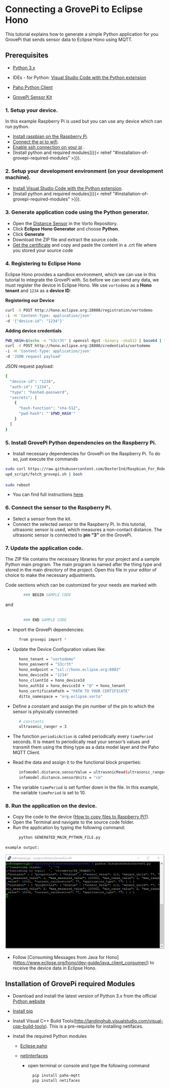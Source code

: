 # Connecting a GrovePi to Eclipse Hono

This tutorial explains how to generate a simple Python application for you GrovePi that sends sensor data to Eclipse Hono using MQTT.


## Prerequisites

*   [Python 3.x](https://www.python.org/)
    
*   IDEs - for Python: [Visual Studio Code with the Python extension](https://code.visualstudio.com/docs/languages/python)
    
*   [Paho Python Client](https://eclipse.org/paho/clients/python/)
    
*   [GrovePi Sensor Kit](https://www.dexterindustries.com/grovepi/)
    


### 1.  Setup your device.
In this example Raspberry Pi is used but you can use any device which can run python.

- [Install raspbian on the Raspberry Pi](https://www.raspberrypi.org/learning/software-guide/).
- [Connect the pi to wifi](https://www.raspberrypi.org/learning/software-guide/wifi/).
- [Enable ssh connection on your pi](https://www.raspberrypi.org/documentation/remote-access/ssh/) .
- [Install python and required modules]({{< relref "#installation-of-grovepi-required-modules" >}}).

        
### 2. Setup your development environment (on your development machine).

- [Install Visual Studio Code with the Python extension](https://code.visualstudio.com/docs/languages/python).
- [Install python and required modules]({{< relref "#installation-of-grovepi-required-modules" >}}).
        
### 3.  Generate application code using the Python generator.
    
- Open the [Distance Sensor](http://vorto.eclipse.org/#/details/org.eclipse.vorto.tutorial/DistanceSensor/1.0.0) in the Vorto Repository.
- Click **Eclipse Hono Generator** and choose **Python**.
- Click **Generate**
- Download the ZIP file and extract the source code.
- [Get the certificate](https://letsencrypt.org/certs/lets-encrypt-x3-cross-signed.pem.txt) and copy and paste the content in a .crt file where you stored your source code

### 4. Registering to Eclipse Hono
Eclipse Hono provides a sandbox environment, which we can use in this tutorial to integrate the GrovePi with. So before we can send any data, we must register the device in Eclipse Hono. We use ```vortodemo``` as a **Hono tenant** and ```1234``` as a **device ID**:

**Registering our Device**

```sh
curl -X POST http://hono.eclipse.org:28080/registration/vortodemo
-i -H 'Content-Type: application/json'
-d '{"device-id": "1234"}'
```

**Adding device credentials**

```sh
PWD_HASH=$(echo -n "S3cr3t" | openssl dgst -binary -sha512 | base64 | tr -d '\n') 
curl -X POST http://hono.eclipse.org:28080/credentials/vortodemo
-i -H 'Content-Type: application/json'
-d 'JSON request payload' 
```

JSON request payload:
```sh
{
  "device-id": "1234",
  "auth-id": "1234",
  "type": "hashed-password",
  "secrets": [
    {
      "hash-function": "sha-512",
      "pwd-hash": "'$PWD_HASH'"
    }
  ]
}
```

        
### 5.  Install GrovePi Python dependencies on the Raspberry Pi.
    
- Install necessary dependencies for GrovePi on the Raspberry Pi. To do so, just execute the commands

```sh
sudo curl https://raw.githubusercontent.com/DexterInd/Raspbian_For_Robots/master
upd_script/fetch_grovepi.sh | bash
       
sudo reboot
```

- You can find full instructions [here](https://www.dexterindustries.com/GrovePi/get-started-with-the-grovepi/setting-software/).
    
### 6.  Connect the sensor to the Raspberry Pi.
    
- Select a sensor from the kit.
- Connect the selected sensor to the Raspberry Pi. In this tutorial, ultrasonic sensor is used, which measures a non-contact distance. The ultrasonic sensor is connected to **pin “3”** on the GrovePi.
        
### 7.  Update the application code.
    
The ZIP file contains the necessary libraries for your project and a sample Python main program. The main program is named after the thing type and stored in the main directory of the project. Open this file in your editor of choice to make the necessary adjustments.
    
Code sections which can be customized for your needs are marked with
    
```sh
        ### BEGIN SAMPLE CODE
```         
and

```sh
    
        ### END SAMPLE CODE
```
    
    
- Import the GrovePi dependencies:

```sh      
      from grovepi import *
```     
        
- Update the Device Configuration values like:
        
```sh
      hono_tenant = "vortodemo"
      hono_password = "S3cr3t"
      hono_endpoint = "ssl://hono.eclipse.org:8883"
      hono_deviceId = "1234"
      hono_clientId = hono_deviceId
      hono_authId = hono_deviceId + "@" + hono_tenant
      hono_certificatePath = "PATH TO YOUR CERTIFICATE"
      ditto_namespace = "org.eclipse.vorto"
```
            
- Define a constant and assign the pin number of the pin to which the sensor is physically connected:

```sh
      # constants
      ultrasonic_ranger = 3
```            
              
- The function `periodicAction` is called periodically every `timePeriod` seconds. It is meant to periodically read your sensor’s values and transmit them using the thing type as a data model layer and the Paho MQTT Client.
        
- Read the data and assign it to the functional block properties:

```sh     
      infomodel.distance.sensorValue = ultrasonicRead(ultrasonic_ranger)
      infomodel.distance.sensorUnits = "cm"
```       
        
- The variable `timePeriod` is set further down in the file. In this example, the variable `timePeriod` is set to 10.
        
### 8.  Run the application on the device.
- Copy the code to the device ([How to copy files to Raspberry Pi?](https://www.raspberrypi.org/documentation/remote-access/ssh/scp.md)).
- Open the Terminal and navigate to the source code folder.
- Run the application by typing the following command:

```sh  
      python GENERATED_MAIN_PYTHON_FILE.py
```      
`example output:`

![grovePi Screenshot](../images/tutorials/grovepi/output_screenhot_grovepi.png)

- Follow [Consuming Messages from Java for Hono] (https://www.eclipse.org/hono/dev-guide/java_client_consumer/) to receive the device data in Eclipse Hono.


## Installation of GrovePi required Modules

* Download and install the latest version of Python 3.x from the official [Python website](https://www.python.org/)

* [Install pip](https://packaging.python.org/tutorials/installing-packages/#install-pip-setuptools-and-wheel)

* Install Visual C++ Build Tools(http://landinghub.visualstudio.com/visual-cpp-build-tools). This is a pre-requisite for installing netifaces.

* Install the required Python modules
	 
	* [Eclipse paho](https://www.eclipse.org/paho/clients/python/)
	* [netinterfaces](https://pypi.python.org/pypi/netifaces)

		* open terminal or console and type the following command
		
				pip install paho-mqtt
				pip install netifaces
